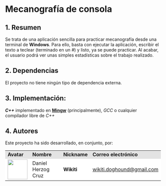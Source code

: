 # Mecanografía de consola #

## 1. Resumen ##

Se trata de una aplicación sencilla para practicar mecanografía desde una terminal de **Windows**. Para ello, basta con ejecutar la aplicación, escribir el texto a teclear (terminado en un *#*) y listo, ya se puede practicar. Al acabar, el usuario podrá ver unas simples estadísticas sobre el trabajo realizado.

## 2. Dependencias ##
El proyecto no tiene ningún tipo de dependencia externa.

## 3. Implementación: ##
***C++*** implementado en [**Mingw**](http://www.mingw.org/) (principalmente), *GCC* o cualquier compilador libre de *C++*

## 4. Autores ##

Este proyecto ha sido desarrollado, en conjunto, por:

<!-- Tabla -->
<table cellspacing="0">
  <tr  style="background-color: #E3E3E3;">
    <td> <b>Avatar</b> </td>
    <td> <b>Nombre</b> </td>
    <td> <b>Nickname</b> </td>
	<td> <b>Correo electrónico</b> </td>
  </tr>
  <tr style="background-color: #FFFFFF;">
    <td> <img width="64"src="http://imageshack.us/a/img209/6782/parrotav.png"/> </td>
    <td> Daniel Herzog Cruz </td>
    <td> <b>Wikiti</b> </td>
	<td> <a href="mailto:wikiti.doghound@gmail.com"> wikiti.doghound@gmail.com</a> </td>
  </tr>
</table>
<!-- Fin tabla -->